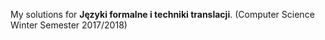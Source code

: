 My solutions for  __Języki formalne i techniki translacji__. (Computer Science Winter Semester 2017/2018)

